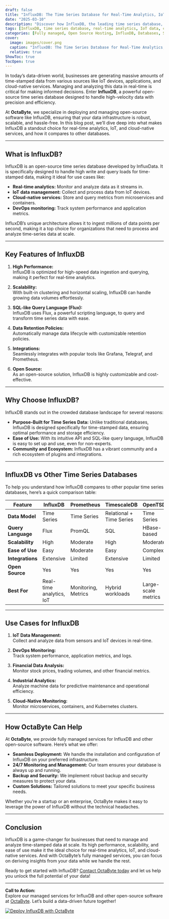 ```yaml
---
draft: false
title: "InfluxDB: The Time Series Database for Real-Time Analytics, IoT, and Cloud-Native Services"
date: "2025-03-10"
description: "Discover how InfluxDB, the leading time series database, empowers businesses to handle real-time analytics, IoT data, and cloud-native services with ease. Learn why InfluxDB is the go-to solution for managing time-stamped data and how it compares to other databases."
tags: [InfluxDB, time series database, real-time analytics, IoT data, cloud-native services, InfluxDB vs other databases, time-stamped data, open source database, managed database services, OctaByte]
categories: [Fully managed, Open Source Hosting, InfluxDB, Databases, Specialized Databases]
cover:
  image: images/cover.png
  caption: "InfluxDB: The Time Series Database for Real-Time Analytics, IoT, and Cloud-Native Services"
  relative: true
ShowToc: true
TocOpen: true
---
```



In today’s data-driven world, businesses are generating massive amounts of time-stamped data from various sources like IoT devices, applications, and cloud-native services. Managing and analyzing this data in real-time is critical for making informed decisions. Enter **InfluxDB**, a powerful open-source time series database designed to handle high-velocity data with precision and efficiency.

At **OctaByte**, we specialize in deploying and managing open-source software like InfluxDB, ensuring that your data infrastructure is robust, scalable, and hassle-free. In this blog post, we’ll dive deep into what makes InfluxDB a standout choice for real-time analytics, IoT, and cloud-native services, and how it compares to other databases.

---

## What is InfluxDB?

InfluxDB is an open-source time series database developed by InfluxData. It is specifically designed to handle high write and query loads for time-stamped data, making it ideal for use cases like:

- **Real-time analytics:** Monitor and analyze data as it streams in.
- **IoT data management:** Collect and process data from IoT devices.
- **Cloud-native services:** Store and query metrics from microservices and containers.
- **DevOps monitoring:** Track system performance and application metrics.

InfluxDB’s unique architecture allows it to ingest millions of data points per second, making it a top choice for organizations that need to process and analyze time-series data at scale.

---

## Key Features of InfluxDB

1. **High Performance:**  
   InfluxDB is optimized for high-speed data ingestion and querying, making it perfect for real-time analytics.

2. **Scalability:**  
   With built-in clustering and horizontal scaling, InfluxDB can handle growing data volumes effortlessly.

3. **SQL-like Query Language (Flux):**  
   InfluxDB uses Flux, a powerful scripting language, to query and transform time series data with ease.

4. **Data Retention Policies:**  
   Automatically manage data lifecycle with customizable retention policies.

5. **Integrations:**  
   Seamlessly integrates with popular tools like Grafana, Telegraf, and Prometheus.

6. **Open Source:**  
   As an open-source solution, InfluxDB is highly customizable and cost-effective.

---

## Why Choose InfluxDB?

InfluxDB stands out in the crowded database landscape for several reasons:

- **Purpose-Built for Time Series Data:** Unlike traditional databases, InfluxDB is designed specifically for time-stamped data, ensuring optimal performance and storage efficiency.
- **Ease of Use:** With its intuitive API and SQL-like query language, InfluxDB is easy to set up and use, even for non-experts.
- **Community and Ecosystem:** InfluxDB has a vibrant community and a rich ecosystem of plugins and integrations.

---

## InfluxDB vs Other Time Series Databases

To help you understand how InfluxDB compares to other popular time series databases, here’s a quick comparison table:

| Feature                | InfluxDB               | Prometheus            | TimescaleDB           | OpenTSDB              |
|------------------------|------------------------|------------------------|------------------------|------------------------|
| **Data Model**         | Time Series            | Time Series            | Relational + Time Series | Time Series            |
| **Query Language**     | Flux                   | PromQL                 | SQL                   | HBase-based            |
| **Scalability**        | High                   | Moderate               | High                  | Moderate               |
| **Ease of Use**        | Easy                   | Moderate               | Easy                  | Complex                |
| **Integrations**       | Extensive              | Limited                | Extensive             | Limited                |
| **Open Source**        | Yes                    | Yes                    | Yes                   | Yes                    |
| **Best For**           | Real-time analytics, IoT | Monitoring, Metrics   | Hybrid workloads       | Large-scale metrics    |

---

## Use Cases for InfluxDB

1. **IoT Data Management:**  
   Collect and analyze data from sensors and IoT devices in real-time.

2. **DevOps Monitoring:**  
   Track system performance, application metrics, and logs.

3. **Financial Data Analysis:**  
   Monitor stock prices, trading volumes, and other financial metrics.

4. **Industrial Analytics:**  
   Analyze machine data for predictive maintenance and operational efficiency.

5. **Cloud-Native Monitoring:**  
   Monitor microservices, containers, and Kubernetes clusters.

---

## How OctaByte Can Help

At **OctaByte**, we provide fully managed services for InfluxDB and other open-source software. Here’s what we offer:

- **Seamless Deployment:** We handle the installation and configuration of InfluxDB on your preferred infrastructure.
- **24/7 Monitoring and Management:** Our team ensures your database is always up and running.
- **Backup and Security:** We implement robust backup and security measures to protect your data.
- **Custom Solutions:** Tailored solutions to meet your specific business needs.

Whether you’re a startup or an enterprise, OctaByte makes it easy to leverage the power of InfluxDB without the technical headaches.

---

## Conclusion

InfluxDB is a game-changer for businesses that need to manage and analyze time-stamped data at scale. Its high performance, scalability, and ease of use make it the ideal choice for real-time analytics, IoT, and cloud-native services. And with OctaByte’s fully managed services, you can focus on deriving insights from your data while we handle the rest.

Ready to get started with InfluxDB? [Contact OctaByte today](https://octabyte.io) and let us help you unlock the full potential of your data!

---

**Call to Action:**  
Explore our managed services for InfluxDB and other open-source software at [OctaByte](https://octabyte.io). Let’s build a data-driven future together!

[![Deploy InfluxDB with OctaByte](/images/deploy-on-octabyte.png)](https://octabyte.io/fully-managed-open-source-services/databases/specialized-databases/influxdb)